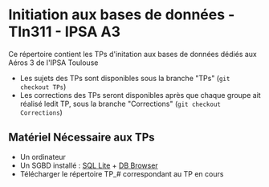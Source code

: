 # Initiation aux bases de données - TIn311 - IPSA A3
Ce répertoire contient les TPs d'initation aux bases de données dédiés aux Aéros 3 de l'IPSA Toulouse
* Les sujets des TPs sont disponibles sous la branche "TPs" (```git checkout TPs```)
* Les corrections des TPs seront disponibles après que chaque groupe ait réalisé ledit TP, sous la branche "Corrections" (```git checkout Corrections```)

## Matériel Nécessaire aux TPs
* Un ordinateur
* Un SGBD installé : [SQL Lite](https://www.sqlite.org/download.html) + [DB Browser](https://sqlitebrowser.org/dl/)
* Télécharger le répertoire TP_# correspondant au TP en cours
